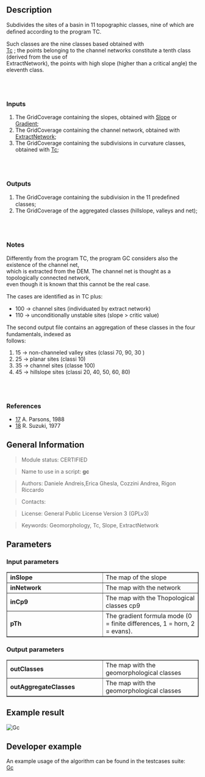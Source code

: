 <h2>Description</h2>

Subdivides the sites of a basin in 11 topographic classes, nine of which are deﬁned according to the program TC.
<p>
Such classes are the nine classes based  obtained with<br>
<a href='Tc.md'>Tc</a> ; the points belonging to the channel networks constitute a tenth class (derived from the use of<br>
ExtractNetwork), the points with high slope (higher than a critical angle) the eleventh class.<br>
</p>
<br>
<br>
<h3>Inputs</h3>
<ol>
<li>The GridCoverage containing the slopes, obtained with <a href='Slope.md'>Slope</a> or <a href='Gradient.md'>Gradient</a>;</li>
<li>The GridCoverage containing the channel network, obtained with <a href='ExtractNetwork.md'>ExtractNetwork</a>;</li>
<li>The GridCoverage containing the subdivisions in curvature classes, obtained with <a href='Tc.md'>Tc</a>;</li>
</ol>
<br>
<br>
<h3>Outputs</h3>
<ol>
<li>The GridCoverage containing the subdivision in the 11 predeﬁned classes;</li>
<li>The GridCoverage  of the aggregated classes (hillslope, valleys and net);</li>
</ol>
<br>
<br>
<h3>Notes</h3>
<p>
Differently from the program TC, the program GC considers also the existence of the channel net,<br>
which is extracted from the DEM. The channel net is thought as a topologically connected network,<br>
even though it is known that this cannot be the real case.<br>
</p>
<p> The cases are identiﬁed as in TC plus:<br>
<ul>
<li> 100 → channel sites (individuated by extract network)</li>
<li> 110 → unconditionally unstable sites (slope > critic value)</li>
</ul>
</p>
<p>
The second output ﬁle contains an aggregation of these classes in the four fundamentals, indexed as<br>
follows:<br>
<ol>
<li> 15 → non-channeled valley sites (classi 70, 90, 30 )</li>
<li> 25 → planar sites (classi 10)</li>
<li> 35 → channel sites (classe 100)</li>
<li> 45 → hillslope sites (classi 20, 40, 50, 60, 80)</li>
</ol>
</p>
<br>
<br>
<h3>References</h3>
<ul>
<li><a href='Bibliography#17,.md'>17</a> A. Parsons, 1988</li>
<li><a href='Bibliography#18,.md'>18</a> R. Suzuki, 1977</li>
</ul>


<h2>General Information</h2>

<blockquote>Module status: CERTIFIED</blockquote>

<blockquote>Name to use in a script: <b>gc</b></blockquote>

<blockquote>Authors: Daniele Andreis,Erica Ghesla, Cozzini Andrea, Rigon Riccardo</blockquote>

<blockquote>Contacts:</blockquote>

<blockquote>License: General Public License Version 3 (GPLv3)</blockquote>

<blockquote>Keywords: Geomorphology, Tc, Slope, ExtractNetwork</blockquote>


<h2>Parameters</h2>

<h3>Input parameters</h3>
<table cellpadding='10' width='70%' border='1'>
<tr>
<td width='50%'> <b>inSlope</b> </td><td width='50%'> The map of the slope </td>
</tr>
<tr>
<td width='50%'> <b>inNetwork</b> </td><td width='50%'> The map with the network </td>
</tr>
<tr>
<td width='50%'> <b>inCp9</b> </td><td width='50%'> The map with the Thopological classes cp9 </td>
</tr>
<tr>
<td width='50%'> <b>pTh</b> </td><td width='50%'> The gradient formula mode (0 = finite differences, 1 = horn, 2 = evans). </td>
</tr>
</table>

<h3>Output parameters</h3>
<table cellpadding='10' width='70%' border='1'>
<tr>
<td width='50%'> <b>outClasses</b> </td><td width='50%'> The map with the geomorphological classes </td>
</tr>
<tr>
<td width='50%'> <b>outAggregateClasses</b> </td><td width='50%'> The map with the geomorphological classes </td>
</tr>
</table>

<h2>Example result</h2>

<img src='http://wiki.jgrasstools.googlecode.com/git/images/hortonmachine/gc.png' alt='Gc' />
<br>
<h2>Developer example</h2>

An example usage of the algorithm can be found in the testcases suite:<br>
<a href='http://code.google.com/p/jgrasstools/source/browse/hortonmachine/src/test/java/org/jgrasstools/hortonmachine/models/hm/TestGc.java'>Gc</a>